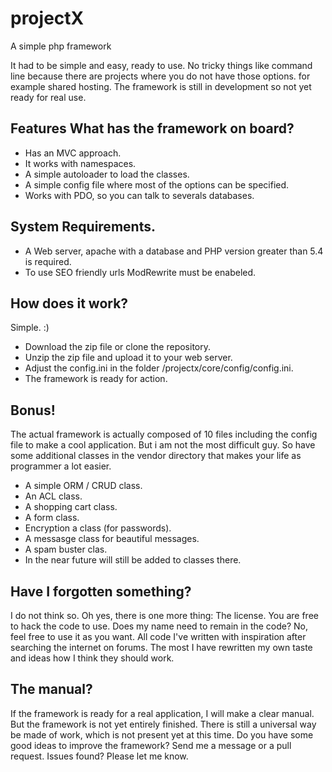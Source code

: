 # projectX
A simple php framework

It had to be simple and easy, ready to use.
No tricky things like command line because there are projects where you do not have those options.
for example shared hosting. The framework is still in development so not yet ready for real use.

## Features What has the framework on board?
- Has an MVC approach.
- It works with namespaces.
- A simple autoloader to load the classes.
- A simple config file where most of the options can be specified.
- Works with PDO, so you can talk to severals databases.

## System Requirements.
- A Web server, apache with a database and PHP version greater than 5.4 is required.
- To use SEO friendly urls ModRewrite must be enabeled.

## How does it work?
Simple. :)
- Download the zip file or clone the repository.
- Unzip the zip file and upload it to your web server.
- Adjust the config.ini in the folder /projectx/core/config/config.ini.
- The framework is ready for action.

## Bonus!
The actual framework is actually composed of 10 files including the config file to make a cool application.
But i am not the most difficult guy. 
So have some additional classes in the vendor directory that makes your life as programmer a lot easier.

- A simple ORM / CRUD class.
- An ACL class.
- A shopping cart class.
- A form class.
- Encryption a class (for passwords).
- A messasge class for beautiful messages.
- A spam buster clas.
- In the near future will still be added to classes there.

## Have I forgotten something?
I do not think so.
Oh yes, there is one more thing: The license.
You are free to hack the code to use.
Does my name need to remain in the code? No, feel free to use it as you want.
All code I've written with inspiration after searching the internet on forums. 
The most I have rewritten my own taste and ideas how I think they should work.

## The manual?
If the framework is ready for a real application, I will make a clear manual.
But the framework is not yet entirely finished.
There is still a universal way be made of work, which is not present yet at this time.
Do you have some good ideas to improve the framework?
Send me a message or a pull request.
Issues found? Please let me know.